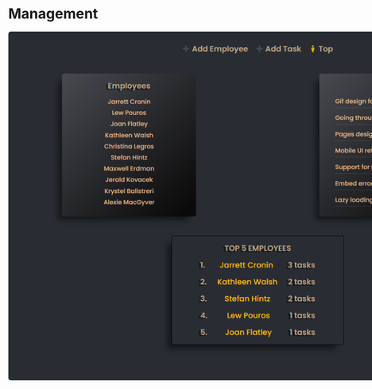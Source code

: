 # Management


<img 
src="./client/src/assets/icons/image.png" 
alt="preview"
style="margin: 0 auto; max-width: 1000px; border-radius:5px">
